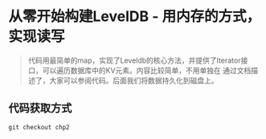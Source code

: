 # 从零开始构建LevelDB - 用内存的方式，实现读写
> 代码用最简单的map，实现了Leveldb的核心方法，并提供了Iterator接口，可以遍历数据库中的KV元素。内容比较简单，不用单独在
> 通过文档描述了，大家可以参阅代码。后面我们将数据持久化到磁盘上。

## 代码获取方式
```
git checkout chp2
```
